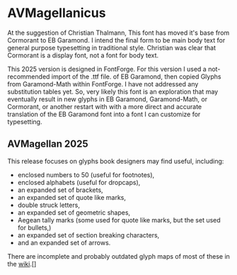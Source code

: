 # AVMagellanicus

At the suggestion of Christian Thalmann, This font has moved it's base from Cormorant to EB Garamond.  I intend the final form to be main body text for general purpose typesetting in traditional style. Christian was clear that Cormorant is a display font, not a font for body text. 

This 2025 version is designed in FontForge. For this version I used a not-recommended import of the .ttf file. of EB Garamond, then copied Glyphs from Garamond-Math within FontForge. I have not addressed any substitution tables yet.  So, very likely this font is an exploration that may eventually result in new glyphs in EB Garamond, Garamond-Math, or Cormorant, or another restart with with a more direct and accurate translation of the EB Garamond font into a font I can customize for typesetting. 

## AVMagellan 2025
This release focuses on glyphs book designers may find useful, including:
- enclosed numbers to 50 (useful for footnotes),
- enclosed alphabets (useful for dropcaps),
- an expanded set of brackets,
- an expanded  set of quote like marks,
- double struck letters,
- an expanded set of geometric shapes,
- Aegean tally marks (some used for quote like marks, but the set used for bullets,)
- an expanded set of section breaking characters, 
- and an expanded set of arrows. 

There are incomplete and probably outdated glyph maps of most of these in the [wiki](https://github.com/Avante-Vangard/AV-Magellanicus/wiki/Version-2025.001-notes).[] 
